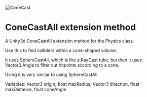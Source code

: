 ![ConeCast](https://github.com/walterellisfun/ConeCast/blob/master/ConeCast.gif)
# ConeCastAll extension method
A Unity3d ConeCastAll extension method for the Physics class.

Use this to find colliders within a cone-shaped volume.

It uses SphereCastAll, which is like a RayCast tube, but then it uses Vector3.Angle to filter out hitpoints according to a cone.

Using it is very similar to using SphereCastAll.

Variables:
  Vector3 origin,
  float maxRadius,
  Vector3 direction,
  float maxDistance,
  float coneAngle
